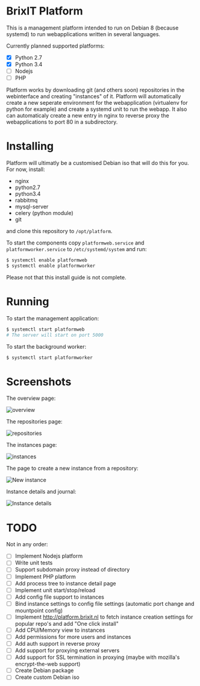 # BrixIT Platform

This is a management platform intended to run on Debian 8 (because systemd) to run webapplications written in several
languages.

Currently planned supported platforms:

- [x] Python 2.7
- [x] Python 3.4
- [ ] Nodejs
- [ ] PHP

Platform works by downloading git (and others soon) repositories in the webinterface and creating "instances" of it. 
Platform will automatically create a new seperate environment for the webapplication (virtualenv for python for example)
and create a systemd unit to run the webapp. It also can automaticaly create a new entry in nginx to reverse proxy the
webapplications to port 80 in a subdirectory.

# Installing

Platform will ultimatly be a customised Debian iso that will do this for you. For now, install:

- nginx
- python2.7
- python3.4
- rabbitmq
- mysql-server
- celery (python module)
- git

and clone this repository to `/opt/platform`.

To start the components copy `platformweb.service` and `platformworker.service` to `/etc/systemd/system` and run:

```bash
$ systemctl enable platformweb
$ systemctl enable platformworker
```

Please not that this install guide is not complete.

# Running

To start the management application:

```bash
$ systemctl start platformweb
# The server will start on port 5000
```

To start the background worker:

```bash
$ systemctl start platformworker
```

# Screenshots

The overview page:

![overview](http://brixitcdn.net/github/platform/overview.png)

The repositories page:

![repositories](http://brixitcdn.net/github/platform/repositories.png)

The instances page:

![instances](http://brixitcdn.net/github/platform/instances.png)

The page to create a new instance from a repository:

![New instance](http://brixitcdn.net/github/platform/new-instance.png)

Instance details and journal:

![Instance details](http://brixitcdn.net/github/platform/instance_detail.png)

# TODO

Not in any order:

- [ ] Implement Nodejs platform
- [ ] Write unit tests
- [ ] Support subdomain proxy instead of directory
- [ ] Implement PHP platform
- [ ] Add process tree to instance detail page
- [ ] Implement unit start/stop/reload
- [ ] Add config file support to instances
- [ ] Bind instance settings to config file settings (automatic port change and mountpoint config)
- [ ] Implement http://platform.brixit.nl to fetch instance creation settings for popular repo's and add "One click install"
- [ ] Add CPU/Memory view to instances
- [ ] Add permissions for more users and instances
- [ ] Add auth support in reverse proxy
- [ ] Add support for proxying external servers
- [ ] Add support for SSL termination in proxying (maybe with mozilla's encrypt-the-web support)
- [ ] Create Debian package
- [ ] Create custom Debian iso
